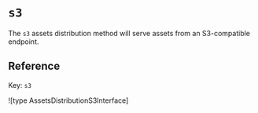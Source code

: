# `s3`

The `s3` assets distribution method will serve assets from an S3-compatible endpoint.

## Reference

Key: `s3`

![type AssetsDistributionS3Interface]